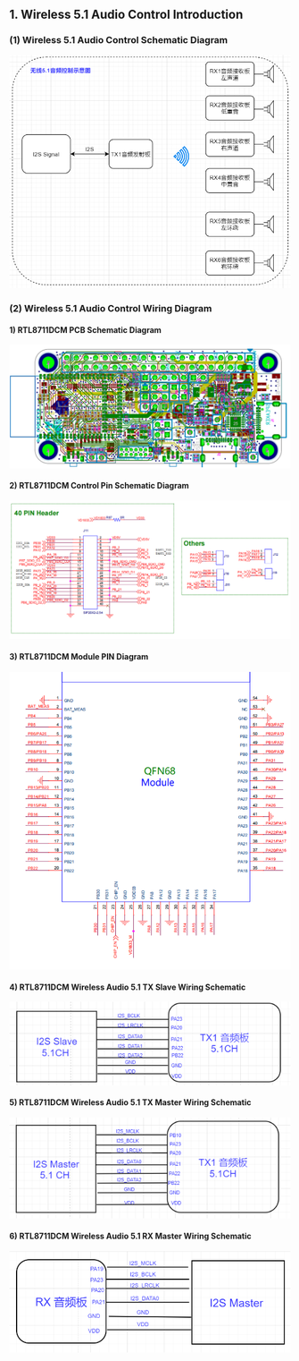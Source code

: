 ## 1. Wireless 5.1 Audio Control Introduction
### (1) Wireless 5.1 Audio Control Schematic Diagram
![Image](../../assets/images/speaker/5.1-1.png)
### (2) Wireless 5.1 Audio Control Wiring Diagram
#### 1) RTL8711DCM PCB Schematic Diagram
![Image](../../assets/images/speaker/RTL8711DCM%20PCB.PNG)

#### 2) RTL8711DCM Control Pin Schematic Diagram
![Image](../../assets/images/speaker/2.1Pin%20schematic%20diagram.png)

#### 3) RTL8711DCM Module PIN Diagram
![Image](../../assets/images/speaker/2.1pinpin.png)

#### 4) RTL8711DCM Wireless Audio 5.1 TX Slave Wiring Schematic
![Image](../../assets/images/speaker/5.1-4.png)

#### 5) RTL8711DCM Wireless Audio 5.1 TX Master Wiring Schematic
![Image](../../assets/images/speaker/5.1-5.png)

#### 6) RTL8711DCM Wireless Audio 5.1 RX Master Wiring Schematic
![Image](../../assets/images/speaker/5.1-6.png)

<!--
### (3) User Instructions
#### 1) After connecting the wires, connect the other RX end to the audio device, and connect the TX end's dome board to the computer or mobile phone.

Normally, when powered on, the TX end will automatically pair with the RX end.

If it's a computer, some configuration may be needed. Open Run (Win+R), enter the command [control], and press [OK or Enter]. In the control panel, select [Sound] to enter.
![Control Panel.jpg](../../assets/images/speaker/控制板面.jpg)

#### 2) Configure Output Sampling Rate and Bit Depth
![Bit Depth Sampling Rate.jpg](../../assets/images/speaker/位深度采样率.jpg)

#### 3) Configure Speakers
![Configure Speakers.jpg](../../assets/images/speaker/配置扬声器.jpg)

#### 4) Select the desired channel: 5.1 Surround
![Select Channel.jpg](../../assets/images/speaker/选声道.jpg)

#### 5) After all power connections are successful, press the reset button on the RTL8711DCM PCB once.
![PCB.jpg](../../assets/images/speaker/pcb.jpg) -->